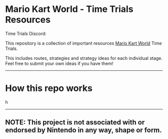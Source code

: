 # Mario Kart World - Time Trials Resources

Time Trials Discord: 

This repository is a collection of important resources [Mario Kart World](https://en.wikipedia.com/wiki/Mario_Kart_World) Time Trials. 

This includes routes, strategies and strategy ideas for each individual stage. 
Feel free to submit your own ideas if you have them!

---
# How this repo works

h

---
## NOTE: This project is not associated with or endorsed by Nintendo in any way, shape or form.
